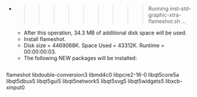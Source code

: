 * >>>>>>>>> Running inst-std-graphic-xtra-flameshot.sh ...
  * After this operation, 34.3 MB of additional disk space will be used.
  * Install flameshot.
  * Disk size = 4469068K. Space Used = 43312K. Runtime = 00:00:00:03.
  * The following NEW packages will be installed:
  ```bash
flameshot libdouble-conversion3 libmd4c0 libpcre2-16-0 libqt5core5a
libqt5dbus5 libqt5gui5 libqt5network5 libqt5svg5 libqt5widgets5
libxcb-xinput0
  ```
